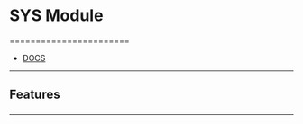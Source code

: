 # SYS Module
=======================

- [DOCS](https://docs.python.org/3.8/library/sys.html?highlight=sys#module-sys)


-----------------------------------------------------------------------------------------------------

## Features


### 


-----------------------------------------------------------------------------------------------------